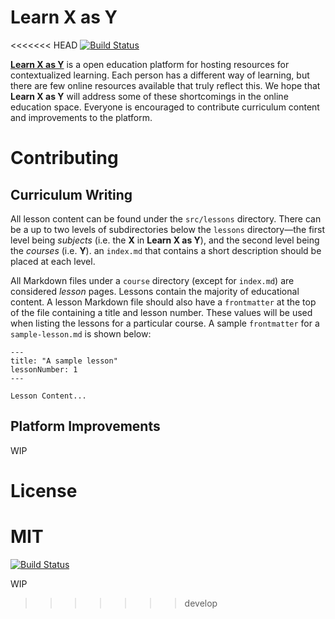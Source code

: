 # Learn X as Y

<<<<<<< HEAD
[![Build Status](https://travis-ci.com/learnxasy/learnxasy.github.io.svg?branch=develop)](https://travis-ci.com/learnxasy/learnxasy.github.io)

[**Learn X as Y**](https://learnxasy.github.io) is a open education platform for hosting resources for contextualized learning. Each person has a different way
of learning, but there are few online resources available that truly reflect this. We hope that **Learn X as Y** will address some of these shortcomings in the
online education space. Everyone is encouraged to contribute curriculum content and improvements to the platform.

# Contributing

## Curriculum Writing

All lesson content can be found under the `src/lessons` directory. There can be a up to two levels of subdirectories below the `lessons` directory—the first level 
being *subjects* (i.e. the **X** in **Learn X as Y**), and the second level being the *courses* (i.e. **Y**). an `index.md` that contains a short description 
should be placed at each level.

All Markdown files under a `course` directory (except for `index.md`) are considered *lesson* pages. Lessons contain the majority of educational content. A lesson 
Markdown file should also have a `frontmatter` at the top of the file containing a title and lesson number. These values will be used when listing the lessons for 
a particular course. A sample `frontmatter` for a `sample-lesson.md` is shown below:

```
---
title: "A sample lesson"
lessonNumber: 1
---

Lesson Content...
```

## Platform Improvements

WIP

# License

MIT
=======
[![Build Status](https://travis-ci.com/learnxasy/learnxasy.github.io.svg?branch=master)](https://travis-ci.com/learnxasy/learnxasy.github.io)

WIP
>>>>>>> develop
